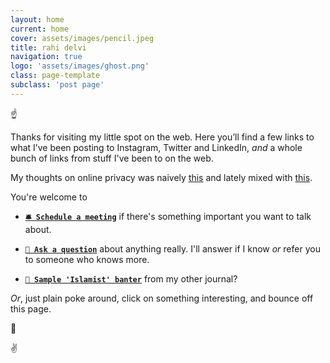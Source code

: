 ```yaml
---
layout: home
current: home
cover: assets/images/pencil.jpeg
title: rahi delvi
navigation: true
logo: 'assets/images/ghost.png'
class: page-template
subclass: 'post page'
---
```


☝

Thanks for visiting my little spot on the web. Here you’ll find a few links to what I’ve been posting to Instagram, Twitter and LinkedIn, _and_ a whole bunch of links from stuff I've been to on the web.

My thoughts on online privacy was naively [this][1] and lately mixed with [this][2].

You're welcome to

- **[`🛎 Schedule a meeting`][5]** if there's something important you want to talk about.

- **[`🙋 Ask a question`][3]** about anything really. I'll answer if I know _or_ refer you to someone who knows more.

- **[`🎅 Sample 'Islamist' banter`][4]** from my other journal?

_Or_, just plain poke around, click on something interesting, and bounce off this page.

👋

✌

[1]: https://www.socialprofit.us
[2]: https://youtu.be/VUwBcTgzbtU?t=2291
[3]: https://forms.gle/1kiATpYrf1tgAyz88
[4]: https://listed.to/@rahi
[5]: https://vyte.in/rahi
